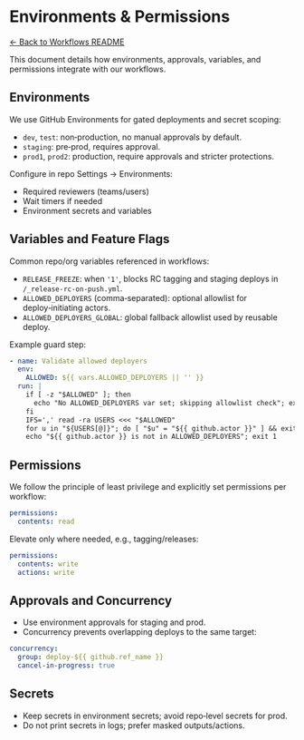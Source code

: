 # Environments & Permissions

[← Back to Workflows README](./README.md)

This document details how environments, approvals, variables, and permissions integrate with our workflows.

## Environments
We use GitHub Environments for gated deployments and secret scoping:
- `dev`, `test`: non‑production, no manual approvals by default.
- `staging`: pre‑prod, requires approval.
- `prod1`, `prod2`: production, require approvals and stricter protections.

Configure in repo Settings → Environments:
- Required reviewers (teams/users)
- Wait timers if needed
- Environment secrets and variables

## Variables and Feature Flags
Common repo/org variables referenced in workflows:
- `RELEASE_FREEZE`: when `'1'`, blocks RC tagging and staging deploys in `/_release-rc-on-push.yml`.
- `ALLOWED_DEPLOYERS` (comma‑separated): optional allowlist for deploy‑initiating actors.
- `ALLOWED_DEPLOYERS_GLOBAL`: global fallback allowlist used by reusable deploy.

Example guard step:
```yaml
- name: Validate allowed deployers
  env:
    ALLOWED: ${{ vars.ALLOWED_DEPLOYERS || '' }}
  run: |
    if [ -z "$ALLOWED" ]; then
      echo "No ALLOWED_DEPLOYERS var set; skipping allowlist check"; exit 0;
    fi
    IFS=',' read -ra USERS <<< "$ALLOWED"
    for u in "${USERS[@]}"; do [ "$u" = "${{ github.actor }}" ] && exit 0; done
    echo "${{ github.actor }} is not in ALLOWED_DEPLOYERS"; exit 1
```

## Permissions
We follow the principle of least privilege and explicitly set permissions per workflow:
```yaml
permissions:
  contents: read
```
Elevate only where needed, e.g., tagging/releases:
```yaml
permissions:
  contents: write
  actions: write
```

## Approvals and Concurrency
- Use environment approvals for staging and prod.
- Concurrency prevents overlapping deploys to the same target:
```yaml
concurrency:
  group: deploy-${{ github.ref_name }}
  cancel-in-progress: true
```

## Secrets
- Keep secrets in environment secrets; avoid repo‑level secrets for prod.
- Do not print secrets in logs; prefer masked outputs/actions.
